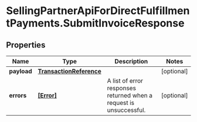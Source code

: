 # SellingPartnerApiForDirectFulfillmentPayments.SubmitInvoiceResponse

## Properties

Name | Type | Description | Notes
------------ | ------------- | ------------- | -------------
**payload** | [**TransactionReference**](TransactionReference.md) |  | [optional] 
**errors** | [**[Error]**](Error.md) | A list of error responses returned when a request is unsuccessful. | [optional] 


